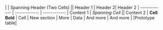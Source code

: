 |             |          Spanning Header (Two Cells)           ||
Header 1 | Header  2| Header 2 |
 ------------ | :-----------: | -----------: |
Content 1      |          *Spanning Cell*        ||
Content  2     |   **Cell Bold**    |         Cell |
New section   |     More      |         Data |
And more      |            And more          |
[Prototype table]

